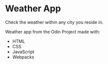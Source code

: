 # Weather App

Check the weather within any city you reside in.

Weather app from the Odin Project made with:
* HTML
* CSS
* JavaScript
* Webpacks
